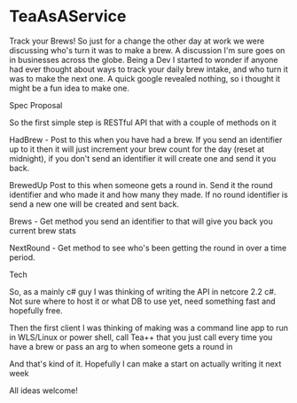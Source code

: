 # TeaAsAService
Track your Brews!
So just for a change the other day at work we were discussing who's turn it was to make a brew. A discussion I'm sure goes on in businesses across the globe.
Being a Dev I started to wonder if anyone had ever thought about ways to track your daily brew intake, and who turn it was to make the next one. A quick google revealed nothing, so i thought it might be a fun idea to make one. 

Spec Proposal 

So the first simple step is RESTful API that with a couple of methods on it

HadBrew - Post to this when you have had a brew. If you send an identifier up to it then it will just increment your brew count for the day (reset at midnight), if you don't send an identifier it will create one and send it you back.

BrewedUp Post to this when someone gets a round in. Send it the round identifier and who made it and how many they made. If no round identifier  is send a new one will be created and sent back.

Brews - Get method you send an identifier  to that will give you back you current brew stats

NextRound - Get method to see who's been getting the round in over a time period.

Tech

So, as a mainly c# guy I was thinking of writing the API in netcore 2.2 c#. Not sure where to host it or what DB to use yet, need something fast and hopefully free.

Then the first client I was thinking of making was a command line app to run in WLS/Linux or power shell, call Tea++ that you just call every time you have a brew or pass an arg to when someone gets a round in

And that's kind of it. Hopefully I can make a start on actually writing it next week

All ideas welcome!

